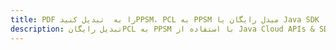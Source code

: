 ---title: PDF را به  تبدیل کنیدPPSM، PCL به PPSM مبدل رایگان یا Java SDKdescription: تبدیل رایگانPCL به PPSM با استفاده از Java Cloud APIs & SDK همچنین اسناد PDF را در Cloud ایجاد، ویرایش و رندر کنید.---